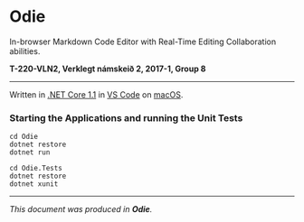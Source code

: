 # Odie
In-browser Markdown Code Editor with Real-Time Editing Collaboration abilities.

**T-220-VLN2, Verklegt námskeið 2, 2017-1, Group 8**

---

Written in [.NET Core 1.1](https://www.microsoft.com/net/core) in [VS Code](https://code.visualstudio.com/) on [macOS](https://www.apple.com/lae/macos/).

### Starting the Applications and running the Unit Tests
~~~~
cd Odie
dotnet restore
dotnet run
~~~~

~~~~
cd Odie.Tests
dotnet restore
dotnet xunit
~~~~

---

*This document was produced in **Odie**.*